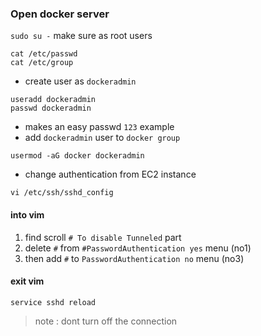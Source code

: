 ### Open docker server
`sudo su -` make sure as root users
```
cat /etc/passwd
cat /etc/group
```
- create user as `dockeradmin`
```
useradd dockeradmin
passwd dockeradmin
```
- makes an easy passwd `123` example
- add `dockeradmin` user to `docker group`
```
usermod -aG docker dockeradmin
```
- change authentication from EC2 instance
```
vi /etc/ssh/sshd_config
```
#### into vim
1. find scroll `# To disable Tunneled` part
2. delete `#` from `#PasswordAuthentication yes` menu (no1)
3. then add `#` to `PasswordAuthentication no` menu (no3)
#### exit vim
```
service sshd reload
```
> note : dont turn off the connection





